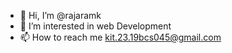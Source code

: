- 👋 Hi, I’m @rajaramk
- 👀 I’m interested in web Development
- 📫 How to reach me kit.23.19bcs045@gmail.com

<!---
rajaramkit/rajaramkit is a ✨ special ✨ repository because its `README.md` (this file) appears on your GitHub profile.
You can click the Preview link to take a look at your changes.
--->
